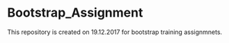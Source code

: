 # Bootstrap_Assignment
This repository is created on 19.12.2017 for bootstrap training assignmnets.
